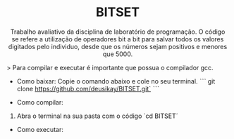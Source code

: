 <h1 align="center">
    <a>BITSET </a>
</h1>
<p align="center">Trabalho avaliativo da disciplina de laboratório de programação. O código se refere a utilização de operadores bit a bit para salvar todos os valores digitados pelo individuo, desde que os números sejam positivos e menores que 5000.</p>
> Para compilar e executar é importante que possua o compilador gcc.

* Como baixar:
Copie o comando abaixo e cole no seu terminal.
ˋˋˋ
git clone https://github.com/deusikay/BITSET.git`
 ˋˋˋ


* Como compilar:
1. Abra o terminal na sua pasta com o código
`cd BITSET´

* Como executar:
